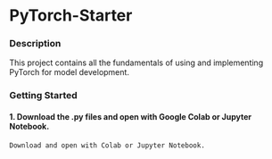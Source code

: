 # PyTorch-Starter

### Description
<p>This project contains all the fundamentals of using and implementing PyTorch for model development.</p>

### Getting Started
#### 1. Download the .py files and open with Google Colab or Jupyter Notebook.
```bash
Download and open with Colab or Jupyter Notebook.
```
